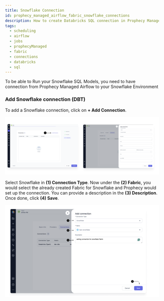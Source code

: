 ```yaml
---
title: Snowflake Connection
id: prophecy_managed_airflow_fabric_snowflake_connections
description: How to create Databricks SQL connection in Prophecy Managed Airflow Fabric
tags:
  - scheduling
  - airflow
  - jobs
  - prophecyManaged
  - fabric
  - connections
  - databricks
  - sql
---
```


To be able to Run your Snowflake SQL Models, you need to have connection from Prophecy Managed Airflow to your Snowflake Environment

### Add Snowflake connection (DBT)

To add a Snowflake connection, click on **+ Add Connection**.

![Add_connection](../img/Add_Connection.png)

Select Snowflake in **(1) Connection Type**. Now under the **(2) Fabric**, you would select the already created Fabric for Snowflake and Prophecy would set up the connection. You can provide a description in the **(3) Description**. Once done, click **(4) Save**.

![DB_SQL_connection](../img/Snowflake_connection.png)
